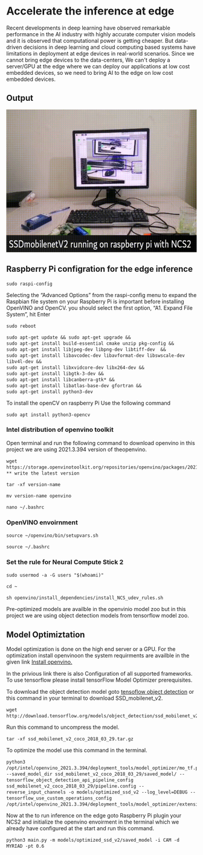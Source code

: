 # Accelerate the inference at edge
Recent developments in deep learning have observed remarkable performance in the AI industry with highly accurate computer vision models and it is observed that computational power is getting cheaper. But data-driven decisions in deep learning and cloud computing based systems have limitations in deployment at edge devices in real-world scenarios. Since we cannot bring edge devices to the data-centers, We can't deploy a server/GPU at the edge where we can deploy our applications at low cost embedded devices, so we need to bring AI to the edge on low cost embedded devices.

## Output
![output_gif](https://github.com/Abdulrehmanghani/Accelerate-the-inference-at-edge/blob/main/output.gif)

## Raspberry Pi configration for the edge inference

```
sudo raspi-config
```

Selecting the “Advanced Options” from the raspi-config menu to expand the Raspbian file system on your Raspberry Pi is important before installing OpenVINO and OpenCV.
you should select the first option, “A1. Expand File System”, hit Enter
```
sudo reboot
```
```
sudo apt-get update && sudo apt-get upgrade &&
sudo apt-get install build-essential cmake unzip pkg-config &&
sudo apt-get install libjpeg-dev libpng-dev libtiff-dev  &&
sudo apt-get install libavcodec-dev libavformat-dev libswscale-dev libv4l-dev &&
sudo apt-get install libxvidcore-dev libx264-dev &&
sudo apt-get install libgtk-3-dev &&
sudo apt-get install libcanberra-gtk* &&
sudo apt-get install libatlas-base-dev gfortran &&
sudo apt-get install python3-dev
```
To install the openCV on raspberry Pi Use the following command 

```
sudo apt install python3-opencv
```
### Intel distribution of openvino toolkit
Open terminal and run the following command to download openvino in this project we are using 2021.3.394 version of theopenvino. 
```
wget https://storage.openvinotoolkit.org/repositories/openvino/packages/2021.3/  ** write the latest version
```
```
tar -xf version-name
```
```
mv version-name openvino
```
```
nano ~/.bashrc
```

### OpenVINO envoirnment 
```
source ~/openvino/bin/setupvars.sh
```
```
source ~/.bashrc
```
### Set the rule for Neural Compute Stick 2
```
sudo usermod -a -G users "$(whoami)"
```
```
cd ~
```
```
sh openvino/install_dependencies/install_NCS_udev_rules.sh
```
Pre-optimized models are availble in the openvinio model zoo but in this project we are using object detection models from tensorflow model zoo.
## Model Optimiztation

Model optimization is done on the high end server or a GPU.
For the optimization install openvinoon the system requirments are availble in the given link
[Install openvino.](https://docs.openvinotoolkit.org/2021.3/openvino_docs_install_guides_installing_openvino_linux.html)

In the privious link there is also Configuration of all supported frameworks. To use tensorflow please install tensorFlow Model Optimizer prerequisites.

To download the object detection model goto [tensoflow object detection](https://github.com/tensorflow/models/tree/master/research/object_detection)
or this command in your terminal to download SSD_mobilenet_v2.
```
wget http://download.tensorflow.org/models/object_detection/ssd_mobilenet_v2_coco_2018_03_29.tar.gz
```
Run this command to uncompress the model.
```
tar -xf ssd_mobilenet_v2_coco_2018_03_29.tar.gz
```
To optimize the model use this command in the terminal. 
```
python3 /opt/intel/openvino_2021.3.394/deployment_tools/model_optimizer/mo_tf.py --saved_model_dir ssd_mobilenet_v2_coco_2018_03_29/saved_model/ --tensorflow_object_detection_api_pipeline_config ssd_mobilenet_v2_coco_2018_03_29/pipeline.config --reverse_input_channels -o models/optimized_ssd_v2 --log_level=DEBUG --tensorflow_use_custom_operations_config /opt/intel/openvino_2021.3.394/deployment_tools/model_optimizer/extensions/front/tf/efficient_det_support_api_v2.0.json 
```
Now at the to run inference on the edge goto Raspberry Pi plugin your NCS2 and initialize the openvino envoirment in the terminal which we already have configured at the start and run this command.
```
python3 main.py -m models/optimized_ssd_v2/saved_model -i CAM -d MYRIAD -pt 0.6
```
